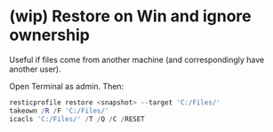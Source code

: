 # (wip) Restore on Win and ignore ownership

Useful if files come from another machine (and correspondingly have another user).

Open Terminal as admin. Then:

```powershell
resticprofile restore <snapshot> --target 'C:/Files/'
takeown /R /F 'C:/Files/'
icacls 'C:/Files/' /T /Q /C /RESET
```
